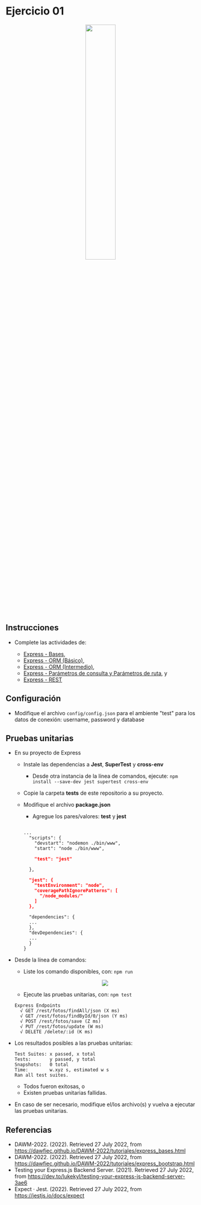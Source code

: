 # Ejercicio 01

<p align="center">  
  <img width="40%" src="imagenes/ejercicio01.png">
</p>


## Instrucciones

* Complete las actividades de:

  + [Express - Bases](https://dawfiec.github.io/DAWM/tutoriales/express_bases.html), 
  + [Express - ORM (Básico)](https://dawfiec.github.io/DAWM/tutoriales/express_ormbasico.html), 
  + [Express - ORM (Intermedio)](https://dawfiec.github.io/DAWM/tutoriales/express_ormintermedio.html), 
  + [Express - Parámetros de consulta y Parámetros de ruta](https://dawfiec.github.io/DAWM/tutoriales/express_pcpr.html), y 
  + [Express - REST](https://dawfiec.github.io/DAWM/tutoriales/express_rest.html)


## Configuración

* Modifique el archivo `config/config.json` para el ambiente "test" para los datos de conexión: username, password y database

## Pruebas unitarias

* En su proyecto de Express 
  + Instale las dependencias a **Jest**, **SuperTest** y **cross-env**
    - Desde otra instancia de la línea de comandos, ejecute: `npm install --save-dev jest supertest cross-env`
  + Copie la carpeta **tests** de este repositorio a su proyecto.
  + Modifique el archivo **package.json**
    - Agregue los pares/valores: **test** y **jest**

    <pre><code>
    ...
      "scripts": {
        "devstart": "nodemon ./bin/www",
        "start": "node ./bin/www",
        <b style="color:red">
        "test": "jest"
        </b>
      },
      <b style="color:red">
      "jest": {
        "testEnvironment": "node",
        "coveragePathIgnorePatterns": [
          "/node_modules/"
        ]
      },
      </b>
      "dependencies": {
      ...
      },
      "devDependencies": {
      ...
      }
    }
    </code></pre> 

* Desde la línea de comandos:
  + Liste los comando disponibles, con: `npm run`

  <p align="center">
    <img src="imagenes/scripts.png">
  </p>
  
  + Ejecute las pruebas unitarias, con: `npm test`

  ```
  Express Endpoints
    √ GET /rest/fotos/findAll/json (X ms)
    √ GET /rest/fotos/findById/0/json (Y ms)
    √ POST /rest/fotos/save (Z ms)
    √ PUT /rest/fotos/update (W ms)
    √ DELETE /delete/:id (K ms)
  ```

* Los resultados posibles a las pruebas unitarias:
  
  ```
  Test Suites: x passed, x total
  Tests:       y passed, y total
  Snapshots:   0 total
  Time:        w.xyz s, estimated w s
  Ran all test suites.
  ```

  + Todos fueron exitosas, o
  + Existen pruebas unitarias fallidas.
* En caso de ser necesario, modifique el/los archivo(s) y vuelva a ejecutar las pruebas unitarias.

## Referencias 

* DAWM-2022. (2022). Retrieved 27 July 2022, from https://dawfiec.github.io/DAWM-2022/tutoriales/express_bases.html
* DAWM-2022. (2022). Retrieved 27 July 2022, from https://dawfiec.github.io/DAWM-2022/tutoriales/express_bootstrap.html
* Testing your Express.js Backend Server. (2021). Retrieved 27 July 2022, from https://dev.to/lukekyl/testing-your-express-js-backend-server-3ae6
* Expect · Jest. (2022). Retrieved 27 July 2022, from https://jestjs.io/docs/expect
